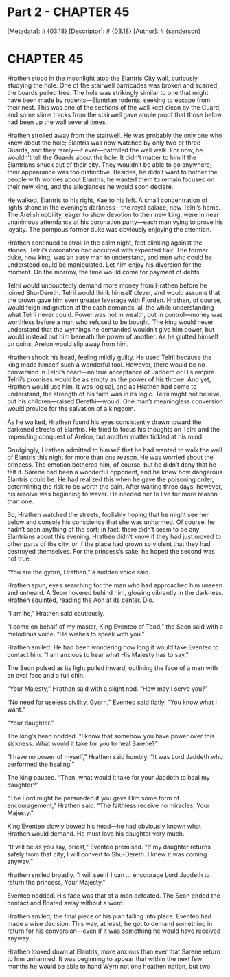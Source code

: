 # Part 2 - CHAPTER 45
[Metadata]: # {03.18}
[Descriptor]: # {03.18}
[Author]: # {sanderson}

# CHAPTER 45
Hrathen stood in the moonlight atop the Elantris City wall, curiously studying
the hole. One of the stairwell barricades was broken and scarred, the boards
pulled free. The hole was strikingly similar to one that might have been made
by rodents—Elantrian rodents, seeking to escape from their nest. This was one
of the sections of the wall kept clean by the Guard, and some slime tracks from
the stairwell gave ample proof that those below had been up the wall several
times.

Hrathen strolled away from the stairwell. He was probably the only one who knew
about the hole; Elantris was now watched by only two or three Guards, and they
rarely—if ever—patrolled the wall walk. For now, he wouldn’t tell the Guards
about the hole. It didn’t matter to him if the Elantrians snuck out of their
city. They wouldn’t be able to go anywhere; their appearance was too
distinctive. Besides, he didn’t want to bother the people with worries about
Elantris; he wanted them to remain focused on their new king, and the
allegiances he would soon declare.

He walked, Elantris to his right, Kae to his left. A small concentration of
lights shone in the evening’s darkness—the royal palace, now Telrii’s home. The
Arelish nobility, eager to show devotion to their new king, were in near
unanimous attendance at his coronation party—each man vying to prove his
loyalty. The pompous former duke was obviously enjoying the attention.

Hrathen continued to stroll in the calm night, feet clinking against the
stones. Telrii’s coronation had occurred with expected flair. The former duke,
now king, was an easy man to understand, and men who could be understood could
be manipulated. Let him enjoy his diversion for the moment. On the morrow, the
time would come for payment of debts.

Telrii would undoubtedly demand more money from Hrathen before he joined
Shu-Dereth. Telrii would think himself clever, and would assume that the crown
gave him even greater leverage with Fjorden. Hrathen, of course, would feign
indignation at the cash demands, all the while understanding what Telrii never
could. Power was not in wealth, but in control—money was worthless before a man
who refused to be bought. The king would never understand that the wyrnings he
demanded wouldn’t give him power, but would instead put him beneath the power
of another. As he glutted himself on coins, Arelon would slip away from him.

Hrathen shook his head, feeling mildly guilty. He used Telrii because the king
made himself such a wonderful tool. However, there would be no conversion in
Telrii’s heart—no true acceptance of Jaddeth or His empire. Telrii’s promises
would be as empty as the power of his throne. And yet, Hrathen would use him.
It was logical, and as Hrathen had come to understand, the strength of his
faith was in its logic. Telrii might not believe, but his children—raised
Derethi—would. One man’s meaningless conversion would provide for the salvation
of a kingdom.

As he walked, Hrathen found his eyes consistently drawn toward the darkened
streets of Elantris. He tried to focus his thoughts on Telrii and the impending
conquest of Arelon, but another matter tickled at his mind.

Grudgingly, Hrathen admitted to himself that he had wanted to walk the wall of
Elantris this night for more than one reason. He was worried about the
princess. The emotion bothered him, of course, but he didn’t deny that he felt
it. Sarene had been a wonderful opponent, and he knew how dangerous Elantris
could be. He had realized this when he gave the poisoning order, determining
the risk to be worth the gain. After waiting three days, however, his resolve
was beginning to waver. He needed her to live for more reason than one.

So, Hrathen watched the streets, foolishly hoping that he might see her below
and console his conscience that she was unharmed. Of course, he hadn’t seen
anything of the sort; in fact, there didn’t seem to be any Elantrians about
this evening. Hrathen didn’t know if they had just moved to other parts of the
city, or if the place had grown so violent that they had destroyed themselves.
For the princess’s sake, he hoped the second was not true.

“You are the gyorn, Hrathen,” a sudden voice said.

Hrathen spun, eyes searching for the man who had approached him unseen and
unheard. A Seon hovered behind him, glowing vibrantly in the darkness. Hrathen
squinted, reading the Aon at its center. Dio.

“I am he,” Hrathen said cautiously.

“I come on behalf of my master, King Eventeo of Teod,” the Seon said with a
melodious voice. “He wishes to speak with you.”

Hrathen smiled. He had been wondering how long it would take Eventeo to contact
him. “I am anxious to hear what His Majesty has to say.”

The Seon pulsed as its light pulled inward, outlining the face of a man with an
oval face and a full chin.

“Your Majesty,” Hrathen said with a slight nod. “How may I serve you?”

“No need for useless civility, Gyorn,” Eventeo said flatly. “You know what I
want.”

“Your daughter.”

The king’s head nodded. “I know that somehow you have power over this sickness.
What would it take for you to heal Sarene?”

“I have no power of myself,” Hrathen said humbly. “It was Lord Jaddeth who
performed the healing.”

The king paused. “Then, what would it take for your Jaddeth to heal my
daughter?”

“The Lord might be persuaded if you gave Him some form of encouragement,”
Hrathen said. “The faithless receive no miracles, Your Majesty.”

King Eventeo slowly bowed his head—he had obviously known what Hrathen would
demand. He must love his daughter very much.

“It will be as you say, priest,” Eventeo promised. “If my daughter returns
safely from that city, I will convert to Shu-Dereth. I knew it was coming
anyway.”

Hrathen smiled broadly. “I will see if I can … encourage Lord Jaddeth to return
the princess, Your Majesty.”

Eventeo nodded. His face was that of a man defeated. The Seon ended the contact
and floated away without a word.

Hrathen smiled, the final piece of his plan falling into place. Eventeo had
made a wise decision. This way, at least, he got to demand something in return
for his conversion—even if it was something he would have received anyway.

Hrathen looked down at Elantris, more anxious than ever that Sarene return to
him unharmed. It was beginning to appear that within the next few months he
would be able to hand Wyrn not one heathen nation, but two.

